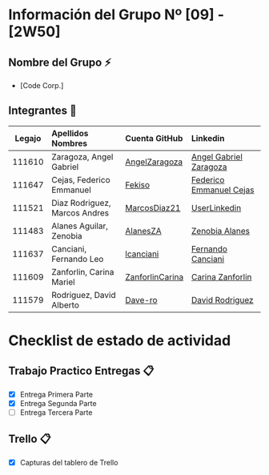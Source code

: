 # Información del Grupo Nº [09] - [2W50]


## Nombre del Grupo :zap:

* [Code Corp.]

## Integrantes :busts_in_silhouette:

| Legajo| Apellidos Nombres  | Cuenta GitHub | Linkedin
| :------: | :-------- | :-------- | :-------- |
| 111610 | Zaragoza, Angel Gabriel |[AngelZaragoza](https://github.com/AngelZaragoza)| [Angel Gabriel Zaragoza](https://www.linkedin.com/in/angel-gabriel-zaragoza-concorr)|
| 111647 | Cejas, Federico Emmanuel |[Fekiso](https://github.com/Fekiso)|[Federico Emmanuel Cejas](https://www.linkedin.com/in/federico-emmanuel-cejas-838490162/)|
| 111521 | Diaz Rodriguez, Marcos Andres |[MarcosDiaz21](https://github.com/MarcosDiaz21)|[UserLinkedin](https://ar.linkedin.com/)|
| 111483 | Alanes Aguilar, Zenobia |[AlanesZA](https://github.com/AlanesZA)|[Zenobia Alanes](https://ar.linkedin.com/alanesza)|
| 111637 | Canciani, Fernando Leo |[lcanciani](https://github.com/lcanciani)|[Fernando Canciani](https://www.linkedin.com/in/fer-canciani-991543192/)|
| 111609 | Zanforlin, Carina Mariel |[ZanforlinCarina](https://github.com/ZanforlinCarina)|[Carina Zanforlin](https://www.linkedin.com/in/carina-zanforlin-16031987/)|
| 111579 | Rodriguez, David Alberto |[Dave-ro](https://github.com/Dave-ro)|[David Rodriguez](https://www.linkedin.com/in/david-rodriguez-996b461b3/)|

# Checklist de estado de actividad

## Trabajo Practico Entregas :clipboard:
- [x] Entrega Primera Parte
- [x] Entrega Segunda Parte
- [ ] Entrega Tercera Parte

## Trello :clipboard:
- [x] Capturas del tablero de Trello

